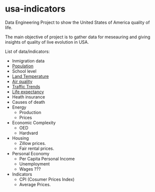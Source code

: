 # usa-indicators
Data Engineering Project to show the United States of America quality of life. 

The main objective of project is to gather data for meseauring and giving insights 
of quality of live evolution in USA.

List of data/indicators:

* Inmigration data
* [Population](population.md)
* School level
* [Land Temperature](land_temperature.md)
* [Air quality](air_quality.md) 
* [Traffic Trends](traffic_trends.md)
* [Life expectancy](life_expectation)
* Heath insurance
* Causes of death
* Energy
  * Production
  * Prices
* Economic Complexity
  * OED
  * Hardvard
* Housing 
  * Zillow prices. 
  * Fair rental prices.
* Personal Economy
  * Per Capita Personal Income
  * Unemployment
  * Wages ???
* Indicators
  * CPI (Cosumer Prices Index)
  * Average Prices. 

